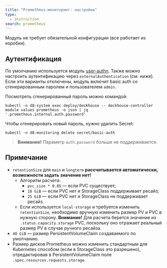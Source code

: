 ```yaml
---
title: "Prometheus-мониторинг: настройки"
type:
  - instruction
search: prometheus
---
```


Модуль не требует обязательной конфигурации (все работает из коробки).

<!-- SCHEMA -->

## Аутентификация

По умолчанию используется модуль [user-authn](/documentation/v1/modules/150-user-authn/). Также можно настроить аутентификацию через `externalAuthentication` (см. ниже).
Если эти варианты отключены, модуль включит basic auth со сгенерированным паролем и пользователем `admin`.

Посмотреть сгенерированный пароль можно командой:

```shell
kubectl -n d8-system exec deploy/deckhouse -- deckhouse-controller module values prometheus -o json | jq '.prometheus.internal.auth.password'
```

Чтобы сгенерировать новый пароль, нужно удалить Secret:

```shell
kubectl -n d8-monitoring delete secret/basic-auth
```

> **Внимание!** Параметр `auth.password` больше не поддерживается.

## Примечание

* `retentionSize` для `main` и `longterm` **рассчитывается автоматически, возможности задать значение нет!**
  * Алгоритм расчета:
    * `pvc_size * 0.85` — если PVC существует;
    * `10 GiB` — если PVC нет и StorageClass поддерживает ресайз;
    * `25 GiB` — если PVC нет и StorageClass не поддерживает ресайз.
  * Если используется `local-storage` и требуется изменить `retentionSize`, необходимо вручную изменить размер PV и PVC в нужную сторону. **Внимание!** Для расчета берется значение из `.status.capacity.storage` PVC, поскольку оно отражает реальный размер PV в случае ручного ресайза.
* `40 GiB` — размер PersistentVolumeClaim создаваемого по умолчанию.
* Размер дисков Prometheus можно изменить стандартным для Kubernetes способом (если в StorageClass это разрешено), отредактировав в PersistentVolumeClaim поле `.spec.resources.requests.storage`.
